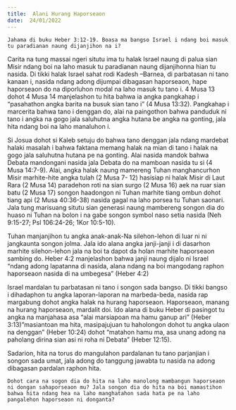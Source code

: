```yaml
---
title:  Alani Hurang Haporseaon
date:  24/01/2022
---
```


`Jahama di buku Heber 3:12-19. Boasa ma bangso Israel i ndang boi masuk tu paradianan naung dijanjihon na i?`

Carita na tung massai ngeri situtu ima tu halak Israel naung di palua sian Misir ndang boi na laho masuk tu paradianan naung dijanjihonna hian tu nasida. Di tikki halak Israel sahat rodi Kadesh –Barnea, di parbatasan ni tano kanaan i, nasida ndang adong dijumpai dibagasan haporseaon, hape haporseaon do na diporluhon modal na laho masuk tu tano i. 4 Musa 13 dohot 4 Musa 14 manjelashon tu hita bahwa ia angka pangkahap i “pasahathon angka barita na busuk sian tano i” (4 Musa 13:32). Pangkahap i marcerita bahwa tano i denggan do, alai na paingothon bahwa panduduk ni tano i angka na gogo jala saluhutna angka hutana be angka na gonting, jala hita ndang boi na laho manaluhon i.

Si Josua dohot si Kaleb setuju do bahwa tano denggan jala ndang mardebat halaki masalah i bahwa faktana memang halak na mian di tano i halak na gogo jala saluhutna hutana pe na gonting. Alai nasida mandok bahwa Debata mandongani nasida jala Debata do na mamboan nasida tu si (4 Musa 14:7-9). Alai, angka halak naung mamereng Tuhan manghancurhon Misir marhite-hite angka tulah (2 Musa 7- 12) hasisiap ni halak Misir di Laut Rara (2 Musa 14) paradehon roti na sian surgo (2 Musa 16) aek na ruar sian batu (2 Musa 17) songon haadongon ni Tuhan marhite tiang ombun dohot tiang api (2 Musa 40:36-38) nasida gagal na laho porsea tu Tuhan saonari. Jala tung marisuang situtu sian generasi naung mambereng songon dia do huaso ni Tuhan na bolon i na gabe songon symbol naso setia nasida (Neh 9:15-27; Psl 106:24-26; 1Kor 10:5-10).

Tuhan manjanjihon tu angka anak-anak-Na silehon-lehon di luar ni ni jangkaunta songon jolma. Jala ido alana angka janji-janji i di dasarhon marhite silehon-lehon jala na boi ta dapot da holan marhite haporseaon sambing do. Heber 4:2 manjelashon bahwa janji naung dijalo ni Israel “ndang adong lapatanna di nasida, alana ndang na boi mangodang raphon haporseaon nasida di na umbegesa” (Heber 4:2)

Israel mardalan tu parbatasan ni tano i songon sada bangso. Di tikki bangso i dihadaphon tu angka laporan-laporan na marbeda-beda, nasida rap margabung dohot angka halak na hurang haporseaon. Haporseaon, manang na hurang haporseaon, mardalit doi. Ido alana di buku Heber di pasingot tu angka na manjahasa asa “alai marsiapoan ma hamu ganup ari” (Heber 3:13)”masiantoan ma hita, masipajujuan tu haholongon dohot tu angka ulaon na denggan” (Heber 10:24) dohot “matahon hamu ma, asa unang adong na paholang dirina sian asi ni roha ni Debata” (Heber 12:15).

Sadarion, hita na torus do mangulahon pardalanan tu tano parjanjian i songon sada umat, jala adong do tanggung jawabta tu nasida na adong dibagasan pardalan raphon hita.

`Dohot cara na sogon dia do hita na laho manolong mambangun haporseaon ni dongan sahaporseaon mu? Jala songon dia do hita na boi mamastihon bahwa hita ndang hea na laho manghatahon sada hata pe na laho pangalehon haporseaon ni donganta?`